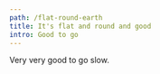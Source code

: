 ```yaml
---
path: /flat-round-earth
title: It's flat and round and good
intro: Good to go
---
```

Very very good to go slow.
